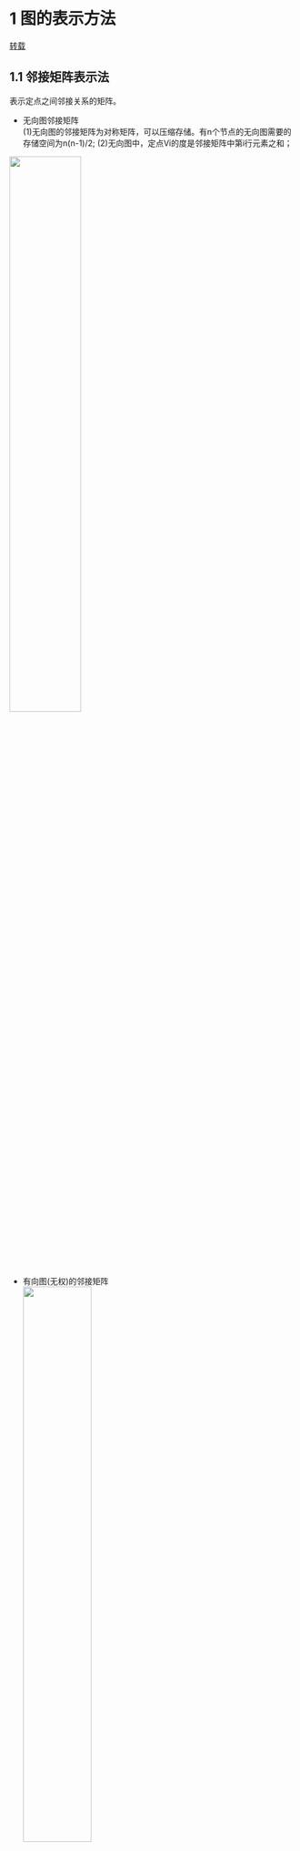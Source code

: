 # **1 图的表示方法**
[转载](https://www.cnblogs.com/KBryant/p/11616218.html)
## **1.1 邻接矩阵表示法**
表示定点之间邻接关系的矩阵。
- 无向图邻接矩阵  
(1)无向图的邻接矩阵为对称矩阵，可以压缩存储。有n个节点的无向图需要的存储空间为n(n-1)/2;
(2)无向图中，定点Vi的度是邻接矩阵中第i行元素之和；  
<img src="pic/03-1.1_1.png" width=50%>  

- 有向图(无权)的邻接矩阵  
    <img src="pic/03-1.1_2.png" width=50%>  
(1)有向图的邻接矩阵不一定对称，有n个定点的有向图需要的存储空间为n^2;   
(2)有向图中，定点Vi的**出度**是邻接矩阵中**第i行**元素之和，顶点Vi的**入度**是邻接矩阵中**第i列**的元素之和；  

- 带权有向图的邻接矩阵  
<img src="pic/03-1.1_3.png" width=50%>  

- 邻接矩阵的数据类型定义  
```c
#define MaxVertexNum 100    // 顶点数目最大值

typedef char VertexType     // 顶点数据类型
typedef int EdgeType        // 带权图中边上权值的数据类型，如果只是表示边是否存在，可以定义为0/1的枚举类型
typedef struct {
    VertexType vex[MaxVertexNum];               // 顶点表
    EdgeType edge[MaxVertexNum][MaxVertexNum];  // 邻接矩阵，n^2存储空间
    int curVex;                                 // 当前顶点
    int curArc;                                 // 弧数 ？
}MGraph
```
## **1.2 邻接表表示法**
(1)图中顶点用一个一维数组存储。顶点数组中，每个元素还需要存储一个指向第一个邻接节点的指针，以便于查找该顶点的边信息；  
(2)图中每个顶点Vi的所有邻接节点构成一个线性表，由于邻接节点的数目不定，所以该线性表使用单链表来存储。  
(3)该线性表在无向图中称为**顶点Vi的边表**，在有向图中称为**顶点Vi作为弧尾的出边表**;
- 无向图的邻接表  
<img src="pic/03-1.2_1.png" width=50%>
- 无权有向图的邻接表  
<img src="pic/03-1.2_2.png" width=50%>
- 带权有向图的邻接表   
<img src="pic/03-1.2_3.png" width=50%>  

- 邻接表的数据类型表示  
```c
#define MaxVertexNum 100    // 顶点数目最大值

typedef char VertexType 
typedef int EdgeType
/* 边 */
typedef struct {            
    int adjVex;             // 该弧所指向的顶点的位置
    struct ArcNode *next;   // 指向下一条弧的指针
    //WeightType weight;      // 带权图的边的权值
} ArcNode;
/* 节点 */
typedef struct{
    VertexType data;    // 顶点信息
    ArcNode *first;     // 指向第一条依附该顶点的弧的指针
}VNode, AdjList[VertexNum]; // 节点，邻接表

/* 用邻接表表示的图 */
typedef struct {
    AdjList vertices;   // 邻接表
    int verNum;         // 顶点数
    int arcNum;         // 弧数
}ALGraph;
```

# **2 图的遍历**
[转载](https://www.cnblogs.com/KBryant/p/11617232.html)
## **2.1 BFS遍历**
- 过程分析  
<img src="pic/03-2.1_1.png" width=50%>
(1)初始化一个队列。访问A顶点，将A顶点入队，之后出队。同时将与A顶点相邻接的顶点B，F入队;  
(2)访问B结点，将B结点出队，同时将与B结点相邻接，且还未被访问过的顶点C，I，G入队;  
(3)访问F结点，将F结点出队，同时将于F结点相邻接，且还未被访问过的顶点G，E入队。之后同理，直到队列为空。所得的出队序列就是遍历序列

- 代码实现  
```c
#define MaxVertexNum 100    // 顶点数目最大值

bool visited[MaxVertexNum];        //访问标记数组
//邻接矩阵的广度遍历算法
void BFSTraverse(MGraph G)
{
    Queue Q;    //辅助队列
    for (int i = 0; i < G.vexnum; i++)
    {
        visited[i] = false;    //访问标记数组初始化
    }
    InitQueue(Q);    //初始化辅助队列
    for (int i = 0; i < G.vexnum; i++)    //从0号顶点开始遍历
        if (!visited[i])    //对每个连通分量调用一次BFS
            BFS(G, i);    //Vi未访问过，从Vi开始BFS
}

void BFS(MGraph G, int v)
{
    //从顶点v出发，广度优先遍历图G，算法借助一个辅助队列Q
    visit(v);    //访问结点v
    visited[v] = true;    //对v做访问标记
    Enqueue(Q, v);        //顶点v入队列
    while (!isEmpty(Q))
    {
        Dequeue(Q, v);        //顶点v出队
        for (int w = FirstNeighbor(G, v); w >= 0; w = NextNeighbor(G, v, w))//检测v所有的邻接点
        {
            if (!visited[w])    //w为v还未访问过的邻接结点
            {
                visit(w);    //访问顶点w
                visited[w] = true;    //对顶点w做访问标记, 或者直接删除已经遍历过的节点
                Enqueue(Q, w);        //将顶点w入队
            }
        }
    }
}
```
## **2.2 DFS遍历**
- 过程分析  
(1)首先访问图中某一起始顶点v，然后由v出发，访问与v邻接且未被访问的任一顶点w1，再访问与w1邻接且未被访问的任一顶点w2;
(1)重复上述过程。当不能再继续访问的时候，依次退回到最近被访问的顶点，若它还有邻接顶点未被访问过，则从该顶点开始继续上述搜索过程，直到图中所有顶点均被访问过为止;

- 代码实现  
```c
/*深度优先遍历算法*/
bool visited[MaxVertexNum];        //访问标记数组
void DFSTraverse(MGraph G)
{
    for (int v = 0; v < G.vexnum; ++v)
        visited[v] = false;        //初始化访问标记数组
    for (int v = 0; v < G.vexnum; ++v)    //从顶点0开始遍历
    {
        if (!visited[v])        //顶点v还问访问过，则访问
            DFS(G, v);
    }
}

void DFS(MGraph G, int v)
{
    //从顶点v出发，采用递归思想，深度优先遍历图
    visit(v);
    visited[v] = true;
    for (int w = FirstNeighbor(G, v); w >= 0; w = NextNeighbor(G, v, w))//检测v所有的邻接点
        if (!visited[w])
        {
            DFS(G, w);
        }
}
```

# **3 常见题型**
- [207.课程表](https://leetcode-cn.com/problems/course-schedule/)  
    思路：  
    a.题目的描述可以翻译成一个有向无权的图，输入的边[end, start]的集合；  
    b.根据示例，判断课程是否可以学完，只需要判断图中是否存在环即可；  
    c.判断有向无权图是否存在环的方法一般使用**拓扑排序**，遍历的算法是BFS，如果图中存在环，则BFS能够遍历的节点数必定会少于图的总结点数(因为成环的节点其入度永远不会减到0)；  
    <img src="pic/03-3.1_1.png" width=50%>  
```c
	bool canFinish(int numCourses, vector<vector<int>>& prerequisites) {
		vector<vector<int>> G(numCourses); // 邻接矩阵
		vector<int> inDegree(numCourses, 0); // 记录每个顶点的入度

		// 1.邻接矩阵初始化，入度初始化
		for (int i = 0; i < prerequisites.size(); i++) {
			int start = prerequisites[i][1];
			int end = prerequisites[i][0];
			G[start].push_back(end); // start --> end
			inDegree[end]++;		 // 终点指向end的边的个数
		}

		int num = 0; // 记录遍历过的节点数

		queue<int> q;
		// 2.将入度为0的节点入队
		for (int i = 0; i < inDegree.size(); i++) {
			if (inDegree[i] == 0) {
				q.push(i);
			}
		}

		// 3.逐层遍历、删除入度为0的节点，并对下一层入度减1，将入度为0的节点继续入队
		while (!q.empty()) {
            int qSize = q.size();
            while (qSize){
                qSize--;
               int u = q.front();
                q.pop();

                // 4. 遍历u节点的邻接节点，将邻接节点的入度减1， 将入度为0的邻接节点入队，进入下一轮遍历
                for (int i = 0; i < G[u].size(); i++) {
                    int v = G[u][i];
                    inDegree[v]--;
                    if (inDegree[v] == 0) {
                        q.push(v);
                    }
                }

                num++; // 统计遍历过的节点数
                G[u].clear(); // 删除当前节点
            }
		}
		
		// 5.判断遍历过的节点是否等于图的总节点数
		if (num == numCourses) {
			return true;
		}

		return false;
	}
```

- [210.课程表II](https://leetcode-cn.com/problems/course-schedule-ii/)  
    思路：方法和第207题一样，通过输入的先决条件集合创建出邻接矩阵，使用BFS进行拓扑排序，遍历过程中将已经遍历的节点加入到路径中。  

- [133.克隆图](https://leetcode-cn.com/problems/clone-graph/)  
    思路：主要考察邻接表的遍历方法；
```c
for (auto n : tmpNode->neighbors) {
	if (map.count(n) == 0) {
		p = new Node({ n->val, {} });
		map[n] = p;
		q.push(n);
	}
	map[tmpNode]->neighbors.push_back(map[n]);
}
```

- [787.K站中转内最便宜的航班](https://leetcode-cn.com/problems/cheapest-flights-within-k-stops/)  
    思路：1.如果只是求原点到终点的最便宜路径，使用dijkstra算法即可，即使用BFS遍历，每一步都选择花费最少的节点；
    2.本题中还有另外一个限制条件K, 所以简单的dijkstra无法解决。因为最大中转站为K，可以考虑使用DFS搜索，搜索深度为K，每次进一步搜索前需要考虑总费用最小。
  